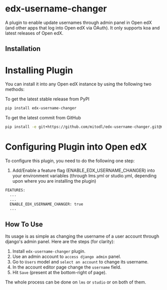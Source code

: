 # edx-username-changer
A plugin to enable update usernames through admin panel in Open edX (and other apps that log into Open edX via OAuth). It only supports koa and latest releases of Open edX.

## Installation

# Installing Plugin
You can install it into any Open edX instance by using the following two methods:

To get the latest stable release from PyPI

```bash
pip install edx-username-changer
```

To get the latest commit from GitHub

```bash
pip install -e git+https://github.com/mitodl/edx-username-changer.git@master#egg=edx-username-changer
```
# Configuring Plugin into Open edX
To configure this plugin, you need to do the following one step:

1) Add/Enable a feature flag (ENABLE_EDX_USERNAME_CHANGER) into your environment variables (through lms.yml or studio.yml, depending upon where you are installing the plugin)
```bash
FEATURES:
  ...
  ...
  ENABLE_EDX_USERNAME_CHANGER: true
  ...
```

## How To Use
Its usage is as simple as changing the username of a user account through django's admin panel.
Here are the steps (for clarity):

1) Install `edx-username-changer` plugin.
2) Use an admin account to `access django admin` panel.
3) Go to `Users` model and `select an account` to change its username.
4) In the account editor page change the `username` field.
5) Hit `Save` (present at the bottom-right of page).

The whole process can be done on `lms` or `studio` or on both of them.
